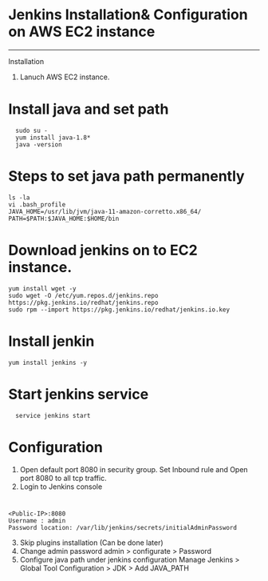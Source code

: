 # Jenkins Installation& Configuration on AWS EC2 instance
*******************************************************************

Installation 

1. Lanuch AWS EC2 instance.
# Install java and set path
	  sudo su -
	  yum install java-1.8*
	  java -version
# Steps to set java path permanently
    ls -la
    vi .bash_profile
    JAVA_HOME=/usr/lib/jvm/java-11-amazon-corretto.x86_64/
    PATH=$PATH:$JAVA_HOME:$HOME/bin
# Download jenkins on to EC2 instance.
    yum install wget -y 
    sudo wget -O /etc/yum.repos.d/jenkins.repo https://pkg.jenkins.io/redhat/jenkins.repo
    sudo rpm --import https://pkg.jenkins.io/redhat/jenkins.io.key
	
# Install jenkin
	yum install jenkins -y
# Start jenkins service
	  service jenkins start
	

# Configuration

1. Open default port 8080 in security group. Set Inbound rule and Open port 8080 to all tcp traffic.
2. Login to Jenkins console
#
	<Public-IP>:8080
	Username : admin
	Password location: /var/lib/jenkins/secrets/initialAdminPassword
3. Skip plugins installation (Can be done later)
4. Change admin password
	  admin > configurate > Password
5. Configure java path under jenkins configuration
  	Manage Jenkins > Global Tool Configuration > JDK > Add JAVA_PATH
	
